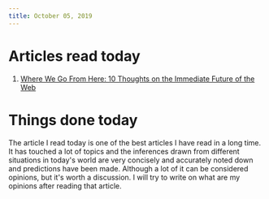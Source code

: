 ```yaml
---
title: October 05, 2019
---
```


# Articles read today

1. [Where We Go From Here: 10 Thoughts on the Immediate Future of the Web](https://mor10.com/where-we-go-from-here-2019/)

# Things done today
The article I read today is one of the best articles I have read in a long time. It has touched a lot of topics and the inferences drawn from different situations in today's world are very concisely and accurately noted down and predictions have been made. Although a lot of it can be considered opinions, but it's worth a discussion.
I will try to write on what are my opinions after reading that article.
